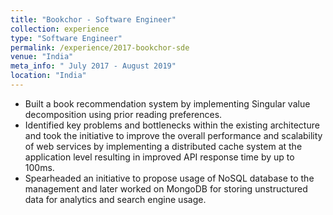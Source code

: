 ```yaml
---
title: "Bookchor - Software Engineer"
collection: experience
type: "Software Engineer"
permalink: /experience/2017-bookchor-sde
venue: "India"
meta_info: " July 2017 - August 2019"
location: "India"
---
```


- Built a book recommendation system by implementing Singular value decomposition using prior reading preferences.
- Identified key problems and bottlenecks within the existing architecture and took the initiative to improve the overall performance and scalability of web services by implementing a distributed cache system at the application level resulting in improved API response time by up to 100ms.
- Spearheaded an initiative to propose usage of NoSQL database to the management and later worked on MongoDB for storing unstructured data for analytics and search engine usage.